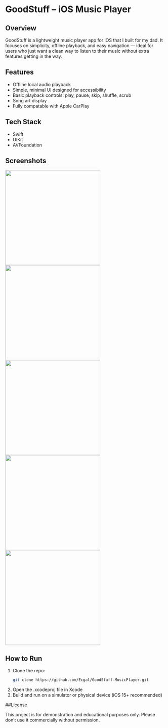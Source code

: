 # GoodStuff – iOS Music Player

## Overview
GoodStuff is a lightweight music player app for iOS that I built for my dad. It focuses on simplicity, offline playback, and easy navigation — ideal for users who just want a clean way to listen to their music without extra features getting in the way.

## Features
- Offline local audio playback
- Simple, minimal UI designed for accessibility
- Basic playback controls: play, pause, skip, shuffle, scrub
- Song art display
- Fully compatable with Apple CarPlay

## Tech Stack
- Swift
- UIKit
- AVFoundation

## Screenshots
<img src="Assets/ScreenGrab1.PNG" width="300" />
<img src="Assets/ScreenGrab2.PNG" width="300" />
<img src="Assets/ScreenGrab3.PNG" width="300" />
<img src="Assets/ScreenGrab4.PNG" width="300" />
<img src="Assets/ScreenGrab5.PNG" width="300" />

## How to Run
1. Clone the repo:
   ```bash
   git clone https://github.com/Ecgal/GoodStuff-MusicPlayer.git

2. Open the .xcodeproj file in Xcode
3. Build and run on a simulator or physical device (iOS 15+ recommended)


##License

This project is for demonstration and educational purposes only. Please don’t use it commercially without permission.
